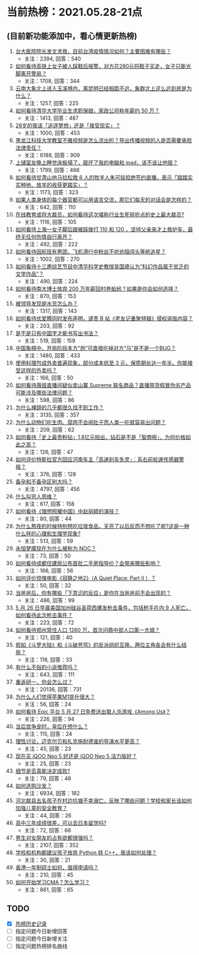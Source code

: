 # 当前热榜：2021.05.28-21点
## (目前新功能添加中，看心情更新热榜)
1. [台大医院院长发文求救，目前台湾疫情情况如何？主要困难有哪些？](https://www.zhihu.com/question/461718906)
    * 关注：2394, 回答：540
2. [如何看待高铁上女子被人踩鞋后报警，对方花280元将鞋子买走，女子只能光脚离开警局？](https://www.zhihu.com/question/461397187)
    * 关注：1708, 回答：344
3. [云南大象北上进入玉溪境内，离昆明已经相距不远，象群北上这么远到底是为什么？](https://www.zhihu.com/question/461780294)
    * 关注：1257, 回答：225
4. [如何看待清华大学毕业生求职保姆，家政公司称年薪约 50 万？](https://www.zhihu.com/question/461763906)
    * 关注：1413, 回答：487
5. [28岁的我该「追逐梦想」还是「接受现实」？](https://www.zhihu.com/question/459367921)
    * 关注：1000, 回答：453
6. [黑龙江科技大学教室不雅视频是怎么流出的？导出传播视频的人是否需要承担法律责任？](https://www.zhihu.com/question/461646094)
    * 关注：6188, 回答：909
7. [上铺室友晚上睡觉床板塌了，砸坏了我的电脑和 ipad，该不该让他赔？](https://www.zhihu.com/question/460572374)
    * 关注：1799, 回答：466
8. [如何看待甘肃山地马拉松救 6 人的牧羊人朱可铭拒绝签约直播，表示「踏踏实实种地、放羊的收获更踏实」？](https://www.zhihu.com/question/461751615)
    * 关注：1173, 回答：323
9. [如果人类身体的每个器官都可以用语言交流，那它们每天的对话会是怎样的？](https://www.zhihu.com/question/454951661)
    * 关注：642, 回答：110
10. [在线教育或将大裁员，如何看待这次堪称行业生死转折点的史上最大裁员?](https://www.zhihu.com/question/461837840)
    * 关注：1116, 回答：105
11. [如何看待上海一女子脚后跟被踩拨打 110 和 120 ，坚持父亲来才上救护车，最终无任何伤情自行离开？](https://www.zhihu.com/question/461492198)
    * 关注：492, 回答：222
12. [如何看待因航班有男团，飞机滑行中粉丝不听劝阻闯头等舱追星？](https://www.zhihu.com/question/461634572)
    * 关注：1002, 回答：270
13. [如何看待十三邀综艺节目中清华科学史教授吴国盛认为“科幻作品属于贫乏的文学作品”？](https://www.zhihu.com/question/461687691)
    * 关注：490, 回答：224
14. [如何看待南大博士放弃 200 万年薪回村养蚯蚓？如果是你会如何选择？](https://www.zhihu.com/question/461644691)
    * 关注：870, 回答：153
15. [被领导发现是水货怎么办？](https://www.zhihu.com/question/449779149)
    * 关注：1317, 回答：143
16. [如何看待优爱腾同时发布声明，谴责 B 站《老友记重聚特辑》侵权盗版内容？](https://www.zhihu.com/question/461879768)
    * 关注：203, 回答：92
17. [是不是只有中国字才能书写出书法？](https://www.zhihu.com/question/453735972)
    * 关注：519, 回答：159
18. [中国象棋中，开局阶段本方“炮”可直接吃掉对方“马”是不是一个BUG？](https://www.zhihu.com/question/41478929)
    * 关注：1480, 回答：433
19. [使用料理包成外卖普遍现象，部分成本低至 3 元，保质期长达一年半。你能接受这样的外卖吗？](https://www.zhihu.com/question/461747523)
    * 关注：166, 回答：50
20. [如何看待薇娅直播间疑似卖山寨 Supreme 联名商品？直播带货假冒伪劣产品可能涉及哪些法律问题？](https://www.zhihu.com/question/460636279)
    * 关注：598, 回答：86
21. [为什么裸辞的几乎都很久找不到工作？](https://www.zhihu.com/question/430872977)
    * 关注：3135, 回答：357
22. [为什么动物们吃生肉、腐肉不会闹肚子而人类一吃就容易出问题？](https://www.zhihu.com/question/21331955)
    * 关注：209, 回答：62
23. [如何看待「史上最贵粉钻」1.8亿元拍出，钻石是不是「智商税」，为何价格如此之高？](https://www.zhihu.com/question/461615316)
    * 关注：126, 回答：47
24. [如何评价特斯拉官方回应河南车主「高速刹车失灵」：系右前轮速传感器警报？](https://www.zhihu.com/question/461826911)
    * 关注：376, 回答：128
25. [备孕和不备孕区别大吗？](https://www.zhihu.com/question/438113905)
    * 关注：4797, 回答：456
26. [什么叫穷人思维？](https://www.zhihu.com/question/458970752)
    * 关注：617, 回答：158
27. [如何看待《理想照耀中国》中赵丽颖的演技？](https://www.zhihu.com/question/461761569)
    * 关注：80, 回答：44
28. [为什么熬夜的时候特别想吃垃圾食品，天亮了以后反而不想吃了呢?这是一种什么样的心理和生理学现象?](https://www.zhihu.com/question/461602496)
    * 关注：513, 回答：59
29. [永恒梦魇现在为什么被称为 NOC？](https://www.zhihu.com/question/282834520)
    * 关注：73, 回答：50
30. [如何看待成都住建局公布首批二手房指导价？会带来哪些影响？](https://www.zhihu.com/question/461860619)
    * 关注：166, 回答：56
31. [如何评价惊悚电影《寂静之地2》（A Quiet Place: Part II ）？](https://www.zhihu.com/question/370601326)
    * 关注：50, 回答：32
32. [当爸爸后，你有哪些「下意识的反应」是你在当爸爸前不会出现的？](https://www.zhihu.com/question/461454675)
    * 关注：486, 回答：99
33. [5 月 26 日早晨美国加州硅谷圣荷西爆发枪击事件，包括枪手在内 9 人死亡，如何看待此次枪击事件？](https://www.zhihu.com/question/461609804)
    * 关注：223, 回答：72
34. [如何看待郑州常住人口 1260 万，首次问鼎中部人口第一大城？](https://www.zhihu.com/question/461641467)
    * 关注：121, 回答：40
35. [假如《斗罗大陆》和《斗破苍穹》的反派组织互换，两位主角各会有什么结局？](https://www.zhihu.com/question/461370760)
    * 关注：118, 回答：33
36. [有什么不俗的小说推荐吗？](https://www.zhihu.com/question/433483283)
    * 关注：643, 回答：111
37. [重返研一，你会怎么过？](https://www.zhihu.com/question/351675467)
    * 关注：20136, 回答：731
38. [为什么人们觉得苹果M1提升很大？](https://www.zhihu.com/question/461342293)
    * 关注：56, 回答：24
39. [如何看待 Epic 平台 5 月 27 日免费送出狼人杀游戏《Among Us》？](https://www.zhihu.com/question/461764476)
    * 关注：226, 回答：94
40. [当后宫争宠时，皇后在想什么？](https://www.zhihu.com/question/453175790)
    * 关注：115, 回答：24
41. [理性讨论，迈克尔贝和扎克施耐德谁的导演水平更高？](https://www.zhihu.com/question/461544127)
    * 关注：45, 回答：23
42. [现在买 iQOO Neo 5 好还是 iQOO Neo 5 活力版好？](https://www.zhihu.com/question/459079821)
    * 关注：25, 回答：23
43. [细节是否真能决定成败?](https://www.zhihu.com/question/461706209)
    * 关注：79, 回答：48
44. [如何选购沙发？](https://www.zhihu.com/question/21234862)
    * 关注：6934, 回答：182
45. [河北献县五名孩子在村边坑塘不幸溺亡，反映了哪些问题？学校和家长该如何加强儿童的安全教育？](https://www.zhihu.com/question/460922649)
    * 关注：44, 回答：26
46. [高中三年成绩很差，可以去日本留学吗?](https://www.zhihu.com/question/455422060)
    * 关注：72, 回答：66
47. [男生对女朋友的占有欲都很强吗？](https://www.zhihu.com/question/332142062)
    * 关注：2107, 回答：352
48. [学校和机构都建议孩子放弃 Python 转 C++，我该如何处理？](https://www.zhihu.com/question/460432138)
    * 关注：30, 回答：21
49. [香港一年制硕士如何，值得申请吗？](https://www.zhihu.com/question/328725210)
    * 关注：210, 回答：45
50. [如何开始学习CMA？怎么学习？](https://www.zhihu.com/question/58414610)
    * 关注：861, 回答：65
## TODO
* [x] [热榜历史记录](hot_history/AllHot.md)
* [ ] 指定问题今日新增回答
* [ ] 指定问题今日新增关注
* [ ] 指定问题热榜排名曲线
